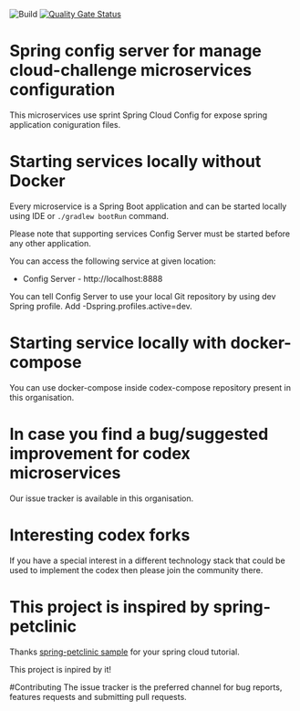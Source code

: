 ![Build](https://github.com/cloud-challenge/codex-config/workflows/Build/badge.svg?branch=master)
[![Quality Gate Status](https://sonarcloud.io/api/project_badges/measure?project=cloud-challenge_codex-config&metric=alert_status)](https://sonarcloud.io/dashboard?id=cloud-challenge_codex-config)

# Spring config server for manage cloud-challenge microservices configuration

This microservices use sprint Spring Cloud Config for expose spring application coniguration files.

# Starting services locally without Docker

Every microservice is a Spring Boot application and can be started locally using IDE or `./gradlew bootRun` command.

Please note that supporting services Config Server must be started before any other application.

You can access the following service at given location:

* Config Server - http://localhost:8888

You can tell Config Server to use your local Git repository by using dev Spring profile. Add -Dspring.profiles.active=dev.

# Starting service locally with docker-compose

You can use docker-compose inside codex-compose repository present in this organisation.

# In case you find a bug/suggested improvement for codex microservices
Our issue tracker is available in this organisation.

# Interesting codex forks

If you have a special interest in a different technology stack that could be used to implement the codex then please join the community there.

# This project is inspired by spring-petclinic

Thanks [spring-petclinic sample](https://github.com/spring-petclinic) for your spring cloud tutorial.

This project is inpired by it!

#Contributing
The issue tracker is the preferred channel for bug reports, features requests and submitting pull requests.
